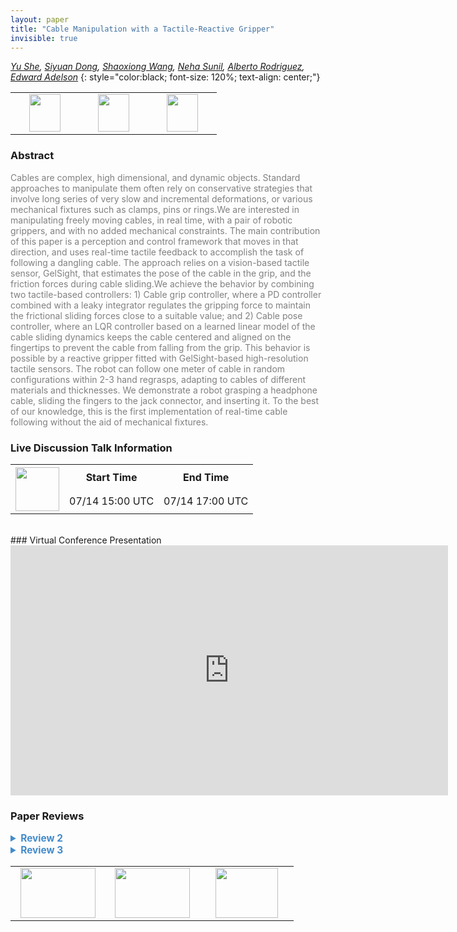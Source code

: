 ```yaml
---
layout: paper
title: "Cable Manipulation with a Tactile-Reactive Gripper"
invisible: true
---
```

*[Yu She](https://sites.google.com/view/yu-she),  [Siyuan Dong](https://sites.google.com/site/siyuandong000/),  [Shaoxiong Wang](http://wx405557858.github.io/),  [Neha Sunil](http://nehasunil.com/),  [Alberto Rodriguez](https://meche.mit.edu/people/faculty/ALBERTOR@MIT.EDU),  [Edward Adelson](http://persci.mit.edu/people/adelson)*
{: style="color:black; font-size: 120%; text-align: center;"}

<table width="40%"> <tr>
<td style="width: 20%; text-align: center;"><a href="http://www.roboticsproceedings.org/rss16/p029.pdf"><img src="{{ site.baseurl }}/images/paper_link.png"
width = "50"  height = "60"/> </a> </td>

<td style="width: 20%; text-align: center;"><a href="https://drive.google.com/file/d/16vfl6B55Ae5_NclOlcy9v3UwIVcr4oS4/view?usp=sharing"><img src="{{ site.baseurl }}/images/video_link.png"
width = "50"  height = "60"/> </a> </td>

<td style="width: 20%; text-align: center;"><a href="http://gelsight.csail.mit.edu/cable/"><img src="{{ site.baseurl }}/images/website_link.png"
width = "50"  height = "60"/> </a> </td>

</tr></table>

### Abstract
<html><p style="color:gray; font-size: 100%; text-align: justified;">
Cables are complex, high dimensional, and dynamic objects. Standard approaches to manipulate them often rely on conservative strategies that involve long series of very slow and incremental deformations, or various mechanical fixtures such as clamps, pins or rings.We are interested in manipulating freely moving cables, in real time, with a pair of robotic grippers, and with no added mechanical constraints. The main contribution of this paper is a perception and control framework that moves in that direction, and uses real-time tactile feedback to accomplish the task of following a dangling cable. The approach relies on a vision-based tactile sensor, GelSight, that estimates the pose of the cable in the grip, and the friction forces during cable sliding.We achieve the behavior by combining two tactile-based controllers: 1) Cable grip controller, where a PD controller combined with a leaky integrator regulates the gripping force to maintain the frictional sliding forces close to a suitable value; and 2) Cable pose controller, where an LQR controller based on a learned linear model of the cable sliding dynamics keeps the cable centered and aligned on the fingertips to prevent the cable from falling from the grip. This behavior is possible by a reactive gripper fitted with GelSight-based high-resolution tactile sensors. The robot can follow one meter of cable in random configurations within 2-3 hand regrasps, adapting to cables of different materials and thicknesses. We demonstrate a robot grasping a headphone cable, sliding the fingers to the jack connector, and inserting it. To the best of our knowledge, this is the first implementation of real-time cable following without the aid of mechanical fixtures.
</p></html>

### Live Discussion Talk Information
<html>
<table width="50%">
<tr> <th rowspan="2"><a href="https://pheedloop.com/rss2020/virtual/"><img src="{{ site.baseurl }}/images/pheedloop_link.png" width = "70"  height = "70"/> </a> </th> <th> Start Time </th> <th> End Time </th> </tr>
<tr> <td> 07/14 15:00 UTC </td><td> 07/14 17:00 UTC </td></tr>
</table> <br> </html>
### Virtual Conference Presentation
<iframe width="700" height="400" src="https://www.youtube.com/embed/KDdKcQ9NRXc" frameborder="0" allow="accelerometer; autoplay; encrypted-media; gyroscope; picture-in-picture" allowfullscreen></iframe>

### Paper Reviews
<details><summary style="font-size:110%; color:#438BCA; cursor: pointer;"><b> Review 2</b></summary>
<p style="color:gray; font-size: 100%; text-align: justified; white-space: pre-line">

The paper is original in the sense that this is a solution for an unsolved application. The task could be relevant because it is related to other cloth manipulation tasks, for instance, edge tracing. However, their approach is not generic enough and it is not motivated enough. Also, the bibliography research seemed very short, considering the large amount of rope manipulation literature that exists.

The paper is clear and well explained, and the video is also very clarifying. However, the overall work doesn't have a lot of significance for the community, unless you need to solve the exact same application and are willing to buy that same sensor. I think the controllers could be applied to other sensors as long as you can estimate the pose of the cable, but the authors have not made any effort to make the contribution a bit more general. 

Authors should also clearly state the limitations of their approach, as it seems they can solve it pretty well, but in the final paragraph they state that better learning of the dynamic model could increase accuracy, but it didn't seem necessary for the shown results. 
Also, the presented controllers perform just slightly better than the baseline solutions that are based on very simple approaches. 

In conclusion, I think this is a nice work that solves very well the task, but the authors have to better convince me of the novelty of their solution and why it could be significant for the community of deformable object manipulation.
</p> </details>

<details><summary style="font-size:110%; color:#438BCA; cursor: pointer;"><b> Review 3</b></summary>
<p style="color:gray; font-size: 100%; text-align: justified; white-space: pre-line">
The most impressive aspect of this paper is how little precedent there is for such a task. Cable manipulation in general is rarely attempted; to the best of my knowledge, a task of the complexity of the one shown here has not been previously shown. The experimental performance is also remarkable. While none of the individual building blocks introduced here is particularly complex or novel, their combination is, and there is significant novelty in the complete system being able to accomplish such a task.

Further showing how different this work is from previous literature, there is really no baseline in the literature for the authors to compare their results against. They thus do a very thorough comparison against ablated versions of their own system, as well as a naive open loop execution. While open loop execution fails utterly, some of these ablations do hold their own very well against the full system, and have the benefit of being much simpler. Still, the complete system, including the cable pose controller, does perform best, especially in terms of requiring fewest re-grasps and going furthest on one grasp (within error bounds, but still). The authors should be commended for these complete results.

A few clarifications would be helpful. The authors state in the introduction that the gripper has force control capabilities, but that does not seem to be the case. If I understand correctly, there is a spring in series with the motor, which allows conversion between position displacements and output force, but the actual value of the output force is neither measured nor regulated. (The grip controller operates directly on desired size of tactile imprint.) It can be hard to figure out what exactly is the output of the cable pose controller, and also how these two controllers operate together (if I understand correctly, they are orthogonal, regulating completely different outputs). Finally, it would be great to see how well the linear dynamic model fit to cable pose data works. A better characterization of this model could include training error, generalization error, an analysis of how well it works over a wide range of situations (cable poses, distance from the fixed point), etc. Overall however, the paper is clearly written and easy to follow. 

In conclusion, the paper introduces a complete system-and-method approach to a task not previously attempted, and obtains remarkable experimental results. It is also a valuable piece of work towards the introduction of manipulation algorithms that use tactile sensing, as opposed to tactile sensors in search of applications. It would be useful and interesting to the community and conference audience.

</p> </details>

<table width="100%"><tr><td style="width: 30%; text-align: center;"><a href="{{ site.baseurl }}/program/papers/28"> <img src="{{ site.baseurl }}/images/previous_icon.png" width = "120"  height = "80"/> </a> </td>

<td style="width: 30%; text-align: center;"><a href="{{ site.baseurl }}/program/papers"> <img src="{{ site.baseurl }}/images/overview_icon.png" width = "120"  height = "80"/> </a> </td> 

<td style="width: 30%; text-align: center;"><a href="{{ site.baseurl }}/program/papers/30"> <img src="{{ site.baseurl }}/images/next_icon.png" width = "100"  height = "80"/> </a> </td> 

</tr></table>

